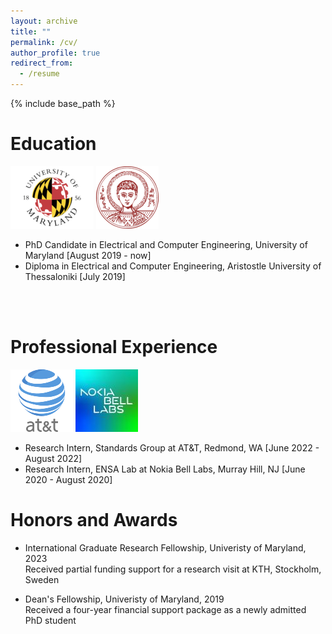 ```yaml
---
layout: archive
title: ""
permalink: /cv/
author_profile: true
redirect_from:
  - /resume
---
```


{% include base_path %}

Education
======
![alt text](/images/umd-logo.png) ![alt text](/images/auth-logo.png)
* PhD Candidate in Electrical and Computer Engineering, University of Maryland [August 2019 - now] 
* Diploma in Electrical and Computer Engineering, Aristostle University of Thessaloniki [July 2019]
<br/>
<br/>
  
Professional Experience
======
 ![alt text](/images/at&t.png) ![alt text](/images/nokia-logo.jpg)
* Research Intern, Standards Group at AT&T, Redmond, WA [June 2022 - August 2022]
* Research Intern, ENSA Lab at Nokia Bell Labs, Murray Hill, NJ [June 2020 - August 2020]

Honors and Awards
======
* International Graduate Research Fellowship, Univeristy of Maryland, 2023 </br>
Received partial funding support for a research visit at KTH, Stockholm, Sweden

* Dean's Fellowship, Univeristy of Maryland, 2019 </br>
Received a four-year financial support package as a newly admitted PhD student
